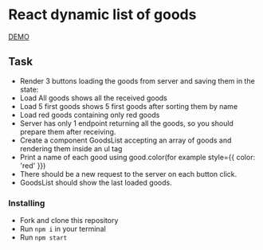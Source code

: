 # React dynamic list of goods

[DEMO](https://dlugash.github.io/-react_dynamic-list-of-goods/)

## Task

* Render 3 buttons loading the goods from server and saving them in the state:
* Load All goods shows all the received goods
* Load 5 first goods shows 5 first goods after sorting them by name
* Load red goods containing only red goods
* Server has only 1 endpoint returning all the goods, so you should prepare them after receiving.
* Create a component GoodsList accepting an array of goods and rendering them inside an ul tag
* Print a name of each good using good.color(for example style={{ color: 'red' }})
* There should be a new request to the server on each button click.
* GoodsList should show the last loaded goods.

### Installing
* Fork and clone this repository
* Run `npm i` in your terminal
* Run `npm start`

